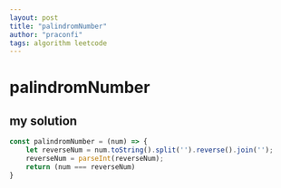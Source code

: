 ```yaml
---
layout: post
title: "palindromNumber"
author: "praconfi"
tags: algorithm leetcode
---
```


# palindromNumber

## my solution
```js
const palindromNumber = (num) => { 
    let reverseNum = num.toString().split('').reverse().join('');
    reverseNum = parseInt(reverseNum);
    return (num === reverseNum)
}
```